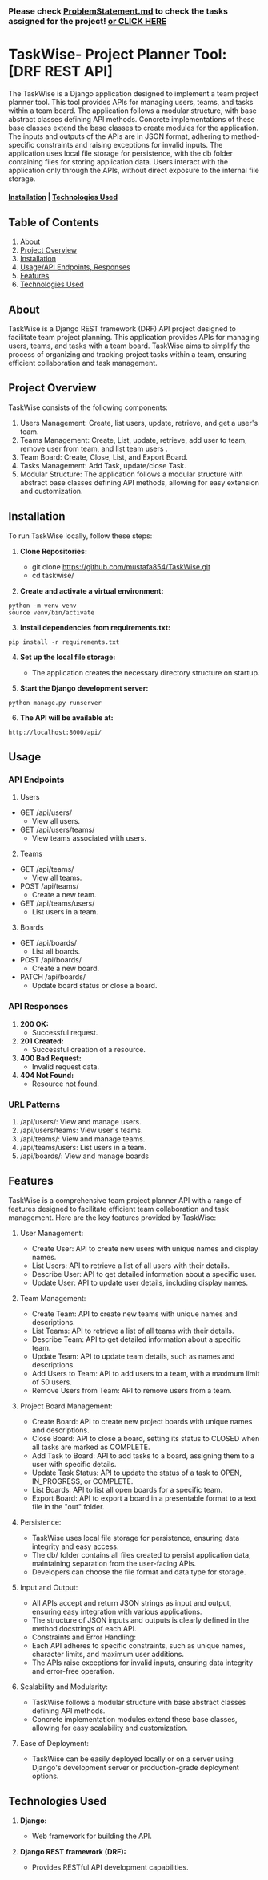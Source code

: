 ### Please check [ProblemStatement.md](./tasks/ProblemStatement.md) to check the tasks assigned for the project! [or CLICK HERE](./tasks/ProblemStatement.md)

# TaskWise- Project Planner Tool: [DRF REST API]

The TaskWise is a Django application designed to implement a team project planner tool. This tool provides APIs for managing users, teams, and tasks within a team board. The application follows a modular structure, with base abstract classes defining API methods. Concrete implementations of these base classes extend the base classes to create modules for the application. The inputs and outputs of the APIs are in JSON format, adhering to method-specific constraints and raising exceptions for invalid inputs. The application uses local file storage for persistence, with the db folder containing files for storing application data. Users interact with the application only through the APIs, without direct exposure to the internal file storage.

#### [Installation](#installation) | [Technologies Used](#technologies-used)

## Table of Contents

1. [About](#about)
2. [Project Overview](#project-overview)
3. [Installation](#installation)
4. [Usage/API Endpoints, Responses](#usage)
5. [Features](#Features)
6. [Technologies Used](#technologies-used)

## About

TaskWise is a Django REST framework (DRF) API project designed to facilitate team project planning. This application provides APIs for managing users, teams, and tasks with a team board. TaskWise aims to simplify the process of organizing and tracking project tasks within a team, ensuring efficient collaboration and task management.

## Project Overview

TaskWise consists of the following components:

1. Users Management: Create, list users, update, retrieve, and get a user's team.
2. Teams Management: Create, List, update, retrieve, add user to team, remove user from team, and list team users .
3. Team Board: Create, Close, List, and Export Board.
4. Tasks Management: Add Task, update/close Task.
5. Modular Structure: The application follows a modular structure with abstract base classes defining API methods, allowing for easy extension and customization.

## Installation

To run TaskWise locally, follow these steps:

1. **Clone Repositories:**

   - git clone https://github.com/mustafa854/TaskWise.git
   - cd taskwise/

2. **Create and activate a virtual environment:**

```
python -m venv venv
source venv/bin/activate
```

3. **Install dependencies from requirements.txt:**

```
pip install -r requirements.txt
```

4. **Set up the local file storage:**

   - The application creates the necessary directory structure on startup.

5. **Start the Django development server:**

```
python manage.py runserver
```

6. **The API will be available at:**

```
http://localhost:8000/api/
```

## Usage

### API Endpoints

1. Users

- GET /api/users/
  - View all users.
- GET /api/users/teams/
  - View teams associated with users.

2. Teams

- GET /api/teams/
  - View all teams.
- POST /api/teams/
  - Create a new team.
- GET /api/teams/users/
  - List users in a team.

3. Boards

- GET /api/boards/
  - List all boards.
- POST /api/boards/
  - Create a new board.
- PATCH /api/boards/
  - Update board status or close a board.

### API Responses

1. **200 OK:**
   - Successful request.
2. **201 Created:**
   - Successful creation of a resource.
3. **400 Bad Request:**
   - Invalid request data.
4. **404 Not Found:**
   - Resource not found.

### URL Patterns

1. /api/users/: View and manage users.
2. /api/users/teams: View user's teams.
3. /api/teams/: View and manage teams.
4. /api/teams/users: List users in a team.
5. /api/boards/: View and manage boards

## Features

TaskWise is a comprehensive team project planner API with a range of features designed to facilitate efficient team collaboration and task management. Here are the key features provided by TaskWise:

1. User Management:

   - Create User: API to create new users with unique names and display names.
   - List Users: API to retrieve a list of all users with their details.
   - Describe User: API to get detailed information about a specific user.
   - Update User: API to update user details, including display names.

2. Team Management:

   - Create Team: API to create new teams with unique names and descriptions.
   - List Teams: API to retrieve a list of all teams with their details.
   - Describe Team: API to get detailed information about a specific team.
   - Update Team: API to update team details, such as names and descriptions.
   - Add Users to Team: API to add users to a team, with a maximum limit of 50 users.
   - Remove Users from Team: API to remove users from a team.

3. Project Board Management:

   - Create Board: API to create new project boards with unique names and descriptions.
   - Close Board: API to close a board, setting its status to CLOSED when all tasks are marked as COMPLETE.
   - Add Task to Board: API to add tasks to a board, assigning them to a user with specific details.
   - Update Task Status: API to update the status of a task to OPEN, IN_PROGRESS, or COMPLETE.
   - List Boards: API to list all open boards for a specific team.
   - Export Board: API to export a board in a presentable format to a text file in the "out" folder.

4. Persistence:

   - TaskWise uses local file storage for persistence, ensuring data integrity and easy access.
   - The db/ folder contains all files created to persist application data, maintaining separation from the user-facing APIs.
   - Developers can choose the file format and data type for storage.

5. Input and Output:

   - All APIs accept and return JSON strings as input and output, ensuring easy integration with various applications.
   - The structure of JSON inputs and outputs is clearly defined in the method docstrings of each API.
   - Constraints and Error Handling:
   - Each API adheres to specific constraints, such as unique names, character limits, and maximum user additions.
   - The APIs raise exceptions for invalid inputs, ensuring data integrity and error-free operation.

6. Scalability and Modularity:

   - TaskWise follows a modular structure with base abstract classes defining API methods.
   - Concrete implementation modules extend these base classes, allowing for easy scalability and customization.

7. Ease of Deployment:

   - TaskWise can be easily deployed locally or on a server using Django's development server or production-grade deployment options.

## Technologies Used

1. **Django:**

   - Web framework for building the API.

2. **Django REST framework (DRF):**

   - Provides RESTful API development capabilities.
